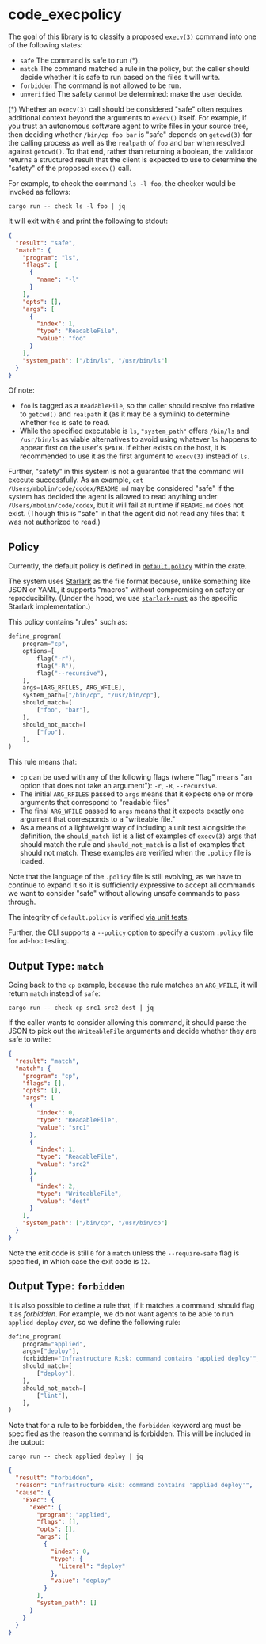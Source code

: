# code_execpolicy

The goal of this library is to classify a proposed [`execv(3)`](https://linux.die.net/man/3/execv) command into one of the following states:

- `safe` The command is safe to run (\*).
- `match` The command matched a rule in the policy, but the caller should decide whether it is safe to run based on the files it will write.
- `forbidden` The command is not allowed to be run.
- `unverified` The safety cannot be determined: make the user decide.

(\*) Whether an `execv(3)` call should be considered "safe" often requires additional context beyond the arguments to `execv()` itself. For example, if you trust an autonomous software agent to write files in your source tree, then deciding whether `/bin/cp foo bar` is "safe" depends on `getcwd(3)` for the calling process as well as the `realpath` of `foo` and `bar` when resolved against `getcwd()`.
To that end, rather than returning a boolean, the validator returns a structured result that the client is expected to use to determine the "safety" of the proposed `execv()` call.

For example, to check the command `ls -l foo`, the checker would be invoked as follows:

```shell
cargo run -- check ls -l foo | jq
```

It will exit with `0` and print the following to stdout:

```json
{
  "result": "safe",
  "match": {
    "program": "ls",
    "flags": [
      {
        "name": "-l"
      }
    ],
    "opts": [],
    "args": [
      {
        "index": 1,
        "type": "ReadableFile",
        "value": "foo"
      }
    ],
    "system_path": ["/bin/ls", "/usr/bin/ls"]
  }
}
```

Of note:

- `foo` is tagged as a `ReadableFile`, so the caller should resolve `foo` relative to `getcwd()` and `realpath` it (as it may be a symlink) to determine whether `foo` is safe to read.
- While the specified executable is `ls`, `"system_path"` offers `/bin/ls` and `/usr/bin/ls` as viable alternatives to avoid using whatever `ls` happens to appear first on the user's `$PATH`. If either exists on the host, it is recommended to use it as the first argument to `execv(3)` instead of `ls`.

Further, "safety" in this system is not a guarantee that the command will execute successfully. As an example, `cat /Users/mbolin/code/codex/README.md` may be considered "safe" if the system has decided the agent is allowed to read anything under `/Users/mbolin/code/codex`, but it will fail at runtime if `README.md` does not exist. (Though this is "safe" in that the agent did not read any files that it was not authorized to read.)

## Policy

Currently, the default policy is defined in [`default.policy`](./src/default.policy) within the crate.

The system uses [Starlark](https://bazel.build/rules/language) as the file format because, unlike something like JSON or YAML, it supports "macros" without compromising on safety or reproducibility. (Under the hood, we use [`starlark-rust`](https://github.com/facebook/starlark-rust) as the specific Starlark implementation.)

This policy contains "rules" such as:

```python
define_program(
    program="cp",
    options=[
        flag("-r"),
        flag("-R"),
        flag("--recursive"),
    ],
    args=[ARG_RFILES, ARG_WFILE],
    system_path=["/bin/cp", "/usr/bin/cp"],
    should_match=[
        ["foo", "bar"],
    ],
    should_not_match=[
        ["foo"],
    ],
)
```

This rule means that:

- `cp` can be used with any of the following flags (where "flag" means "an option that does not take an argument"): `-r`, `-R`, `--recursive`.
- The initial `ARG_RFILES` passed to `args` means that it expects one or more arguments that correspond to "readable files"
- The final `ARG_WFILE` passed to `args` means that it expects exactly one argument that corresponds to a "writeable file."
- As a means of a lightweight way of including a unit test alongside the definition, the `should_match` list is a list of examples of `execv(3)` args that should match the rule and `should_not_match` is a list of examples that should not match. These examples are verified when the `.policy` file is loaded.

Note that the language of the `.policy` file is still evolving, as we have to continue to expand it so it is sufficiently expressive to accept all commands we want to consider "safe" without allowing unsafe commands to pass through.

The integrity of `default.policy` is verified [via unit tests](./tests).

Further, the CLI supports a `--policy` option to specify a custom `.policy` file for ad-hoc testing.

## Output Type: `match`

Going back to the `cp` example, because the rule matches an `ARG_WFILE`, it will return `match` instead of `safe`:

```shell
cargo run -- check cp src1 src2 dest | jq
```

If the caller wants to consider allowing this command, it should parse the JSON to pick out the `WriteableFile` arguments and decide whether they are safe to write:

```json
{
  "result": "match",
  "match": {
    "program": "cp",
    "flags": [],
    "opts": [],
    "args": [
      {
        "index": 0,
        "type": "ReadableFile",
        "value": "src1"
      },
      {
        "index": 1,
        "type": "ReadableFile",
        "value": "src2"
      },
      {
        "index": 2,
        "type": "WriteableFile",
        "value": "dest"
      }
    ],
    "system_path": ["/bin/cp", "/usr/bin/cp"]
  }
}
```

Note the exit code is still `0` for a `match` unless the `--require-safe` flag is specified, in which case the exit code is `12`.

## Output Type: `forbidden`

It is also possible to define a rule that, if it matches a command, should flag it as _forbidden_. For example, we do not want agents to be able to run `applied deploy` _ever_, so we define the following rule:

```python
define_program(
    program="applied",
    args=["deploy"],
    forbidden="Infrastructure Risk: command contains 'applied deploy'",
    should_match=[
        ["deploy"],
    ],
    should_not_match=[
        ["lint"],
    ],
)
```

Note that for a rule to be forbidden, the `forbidden` keyword arg must be specified as the reason the command is forbidden. This will be included in the output:

```shell
cargo run -- check applied deploy | jq
```

```json
{
  "result": "forbidden",
  "reason": "Infrastructure Risk: command contains 'applied deploy'",
  "cause": {
    "Exec": {
      "exec": {
        "program": "applied",
        "flags": [],
        "opts": [],
        "args": [
          {
            "index": 0,
            "type": {
              "Literal": "deploy"
            },
            "value": "deploy"
          }
        ],
        "system_path": []
      }
    }
  }
}
```
